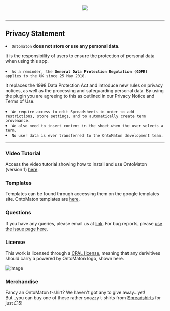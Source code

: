 <div align="center">
<img src="https://isa-tools.org/OntoMaton/figures/ontomaton.png" align="center"/>
</div>

<br/>

___

## Privacy Statement

<li>
	<code>Ontomaton</code> <strong>does not store or use any personal data</strong>. 
	<p>It is the responsibility of users to ensure the protection of personal data when using this app.</p>
</li>

<li class="task-list-item">
	<code>As a reminder, the <strong>General Data Protection Regulation (GDPR)</strong> applies to the UK since 25 May 2018.</code>
	<p>It replaces the 1998 Data Protection Act and introduce new rules on privacy notices, as well as the processing and safeguarding personal data. By using the plugin you are agreeing to this as outlined in our Privacy Notice and Terms of Use.</p>
</li>

<li>
	<code>We require access to edit Spreadsheets in order to add restrictions, store settings, and to automatically create term provenance.</code>
</li>
<li>
	 <code>We also need to insert content in the sheet when the user selects a term.</code> 
</li>

<li>
	<code>No user data is ever transferred to the OntoMaton development team.</code>
</li>

___
 
### Video Tutorial

Access the video tutorial showing how to install and use OntoMaton (version 1) [here](http://www.youtube.com/watch?v=Qs0nxGBfQac&feature=player_embedded).
 
### Templates

Templates can be found through accessing them on the google templates site. OntoMaton templates are [here](https://drive.google.com/templates?type=spreadsheets&q=ontomaton).

### Questions

If you have any queries, please email us at [link](mailto:isatools@googlegroups.com). For bug reports, please [use the issue page here](https://github.com/ISA-tools/OntoMaton/issues).

### License

This work is licensed through a [CPAL license](http://isatab.sf.net/licenses/OntoMaton-license.html), meaning that any derivitives should carry a powered by OntoMaton logo, shown here.

<!-- ![image](http://isatab.sf.net/assets/img/tools/ontomaton-part-of-isatools.png) -->

<p><img src="https://camo.githubusercontent.com/1a972d4b6bfd5c19d3259c985aed6ff9fa3dfaa5/687474703a2f2f6973617461622e73662e6e65742f6173736574732f696d672f746f6f6c732f6f6e746f6d61746f6e2d706172742d6f662d697361746f6f6c732e706e67" alt="image" data-canonical-src="http://isatab.sf.net/assets/img/tools/ontomaton-part-of-isatools.png"></p>

### Merchandise

Fancy an OntoMaton t-shirt? We haven't got any to give away...yet! But...you can buy one of these rather snazzy t-shirts from [Spreadshirts](http://antarctic-design.spreadshirt.co.uk/men-s-classic-t-shirt-A22910590/customize/color/2) for just £15!


